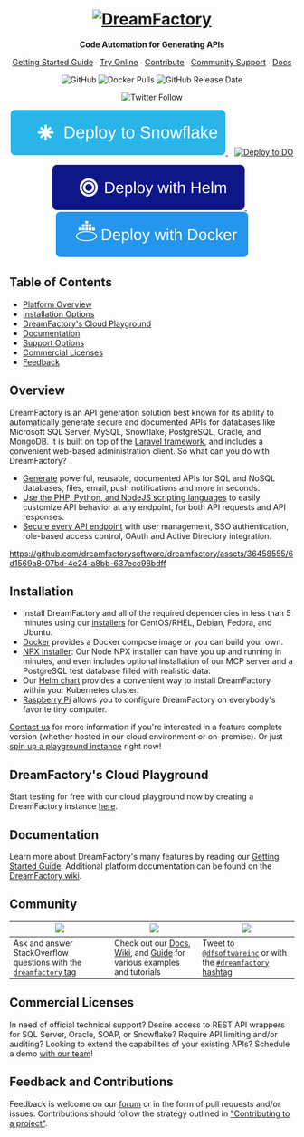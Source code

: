 <h1 align="center">
    <a href="https://dreamfactory.com/"><img src="https://raw.githubusercontent.com/dreamfactorysoftware/dreamfactory/master/readme/vertical-logo-fullcolor.png" alt="DreamFactory" width="250" /></a>
</h1>

<p align="center">
    <strong>Code Automation for Generating APIs</strong>
</p>

<p align="center">
    <a href="http://guide.dreamfactory.com/">Getting Started Guide</a> ∙ <a href="https://dreamfactory.appsembler.com/embed/c75cd5dd-6354-453d-a03e-f3a5bbc05cfa/">Try Online</a> ∙ <a href="https://github.com/dreamfactorysoftware/dreamfactory/blob/master/CONTRIBUTING.md">Contribute</a> ∙ <a href="http://community.dreamfactory.com/">Community Support</a> ∙ <a href="https://docs.dreamfactory.com">Docs</a>
</p>

<p align="center">
    <img alt="GitHub" src="https://img.shields.io/github/license/dreamfactorysoftware/dreamfactory.svg?style=plastic">
    <img alt="Docker Pulls" src="https://img.shields.io/docker/pulls/dreamfactorysoftware/df-docker.svg?style=plastic">
    <img alt="GitHub Release Date" src="https://img.shields.io/github/release-date/dreamfactorysoftware/dreamfactory.svg?style=plastic">
</p>

<p align="center">
    <a href="https://twitter.com/dfsoftwareinc?lang=en"><img alt="Twitter Follow" src="https://img.shields.io/twitter/follow/dfsoftwareinc.svg?style=social"></a>
</p>

<p align="center">
<!---
<a href="https://www.heroku.com/deploy?template=https://github.com/dreamfactorysoftware/dreamfactory">
  <img src="https://www.herokucdn.com/deploy/button.svg" alt="Deploy to Heroku">
</a>
&nbsp;&nbsp;
-->
<a href="https://app.snowflake.com/marketplace/listing/GZTYZRSG47I/dreamfactory-software-dreamfactory-rest-api-generation">
  <img src="https://github.com/dreamfactorysoftware/dreamfactory/blob/shift-124321/readme/deploy-to-snowflake.svg" alt="Deploy to Snowflake">
</a>
&nbsp;&nbsp;
<a href="https://marketplace.digitalocean.com/apps/dreamfactory?refcode=e62ab9df59c2&action=deploy">
  <img src="https://www.deploytodo.com/do-btn-blue.svg" alt="Deploy to DO">
</a>
</p>

<p align="center">
<a href="https://github.com/dreamfactorysoftware/df-helm">
  <img src="https://github.com/dreamfactorysoftware/dreamfactory/blob/shift-124321/readme/deploy-with-helm.svg" alt="Deploy with Helm">
</a>
&nbsp;&nbsp;
<a href="https://github.com/dreamfactorysoftware/df-docker">
  <img src="https://github.com/dreamfactorysoftware/dreamfactory/blob/shift-124321/readme/deploy-with-docker.svg" alt="Deploy with Docker">
</a>
</p>

## Table of Contents

* <a href="#overview">Platform Overview</a>
* <a href="#installation">Installation Options</a>
* <a href="#hosted">DreamFactory's Cloud Playground</a>
* <a href="#documentation">Documentation</a>
* <a href="#community">Support Options</a>
* <a href="#commercial">Commercial Licenses</a>
* <a href="#feedback">Feedback</a>

<a name="overview"></a>
## Overview

DreamFactory is an API generation solution best known for its ability to automatically generate secure and documented APIs for databases like Microsoft SQL Server, MySQL, Snowflake, PostgreSQL, Oracle, and MongoDB. It is built on top of the [Laravel framework](https://laravel.com/), and includes a convenient web-based administration client. So what can you do with DreamFactory?

* [Generate](http://guide.dreamfactory.com/docs/chapter03.html#generating-a-mysql-backed-api) powerful, reusable, documented APIs for SQL and NoSQL databases, files, email, push notifications and more in seconds.
* [Use the PHP, Python, and NodeJS scripting languages](https://guide.dreamfactory.com/docs/integrating-business-logic-into-your-apis/) to easily customize API behavior at any endpoint, for both API requests and API responses.
* [Secure every API endpoint](http://guide.dreamfactory.com/docs/chapter03.html#creating-a-role) with user management, SSO authentication, role-based access control, OAuth and Active Directory integration.

<p align="center">

https://github.com/dreamfactorysoftware/dreamfactory/assets/36458555/6d1569a8-07bd-4e24-a8bb-637ecc98bdff

</p>

<a name="installation"></a>
## Installation

* Install DreamFactory and all of the required dependencies in less than 5 minutes using our [installers](https://github.com/dreamfactorysoftware/dreamfactory/tree/master/installers) for CentOS/RHEL, Debian, Fedora, and Ubuntu.
* [Docker](https://github.com/dreamfactorysoftware/df-docker) provides a Docker compose image or you can build your own.
* [NPX Installer](https://www.npmjs.com/package/@dreamfactory/create-df-mcp): Our Node NPX installer can have you up and running in minutes, and even includes optional installation of our MCP server and a PostgreSQL test database filled with realistic data.
* Our [Helm chart](https://github.com/dreamfactorysoftware/df-helm) provides a convenient way to install DreamFactory within your Kubernetes cluster.
* [Raspberry Pi](http://guide.dreamfactory.com/docs/raspberry-pi.html) allows you to configure DreamFactory on everybody's favorite tiny computer.

<a href="#commercial">Contact us</a> for more information if you're interested in a feature complete version (whether hosted in our cloud environment or on-premise). Or just <a href="https://dreamfactory.appsembler.com/embed/c75cd5dd-6354-453d-a03e-f3a5bbc05cfa/">spin up a playground instance</a> right now! 

<a name="hosted"></a>
## DreamFactory's Cloud Playground

Start testing for free with our cloud playground now by creating a DreamFactory instance <a href="https://genie.dreamfactory.com/">here</a>.

<a name="documentation"></a>
## Documentation

Learn more about DreamFactory's many features by reading our [Getting Started Guide](http://guide.dreamfactory.com/).
Additional platform documentation can be found on the [DreamFactory wiki](http://wiki.dreamfactory.com).

<a name="community"></a>
## Community 

| <a href="https://stackoverflow.com/questions/tagged/dreamfactory"><img src="https://static-00.iconduck.com/assets.00/stack-overflow-icon-2048x2048-7ohycn5z.png" height="50px"/></a> | <a href="https://community.dreamfactory.com"><img src="https://raw.githubusercontent.com/dreamfactorysoftware/dreamfactory/master/readme/vertical-logo-fullcolor.png" height="60px"/></a> | <a href="https://twitter.com/dfsoftwareinc"><img src="https://upload.wikimedia.org/wikipedia/commons/thumb/b/b7/X_logo.jpg/768px-X_logo.jpg" height="40px"/></a> |
| --------------------------------------------------------------------------------------------------------------------------------------------------------------------------------------------- | ----------------------------------------------------------------------------------------------------------------------------------------------------------------------------- | ---------------------------------------------------------------------------------------------------------------------------------------------------------------------------------------------- |
| Ask and answer StackOverflow questions with the [`dreamfactory` tag](https://stackoverflow.com/questions/tagged/dreamfactory)                                                                               | Check out our [Docs](https://docs.dreamfactory.com), [Wiki](https://wiki.dreamfactory.com), and [Guide](https://guide.dreamfactory.com) for various examples and tutorials                                                                                           | Tweet to [`@dfsoftwareinc`](https://twitter.com/dfsoftwareinc) or with the [`#dreamfactory` hashtag](https://twitter.com/search?q=%23dreamfactory&f=live)  

<a name="commercial"></a>
## Commercial Licenses

In need of official technical support? Desire access to REST API wrappers for SQL Server, Oracle, SOAP, or Snowflake? Require API limiting and/or auditing? Looking to extend the capabilites of your existing APIs? Schedule a demo [with our team](https://www.dreamfactory.com/demo/)!

<a name="feedback"></a>
## Feedback and Contributions

Feedback is welcome on our [forum](http://community.dreamfactory.com/) or in the form of pull requests and/or issues. Contributions should follow the strategy outlined in ["Contributing to a project"](http://help.github.com/articles/fork-a-repo#contributing-to-a-project).
